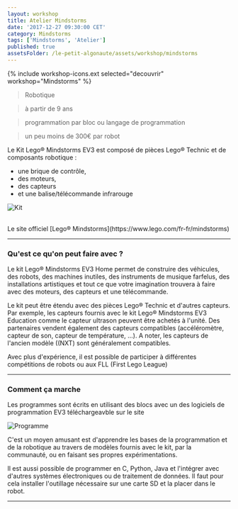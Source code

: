 ```yaml
---
layout: workshop
title: Atelier Mindstorms
date: '2017-12-27 09:30:00 CET'
category: Mindstorms
tags: ['Mindstorms', 'Atelier']
published: true
assetsFolder: /le-petit-algonaute/assets/workshop/mindstorms
---
```


{% include workshop-icons.ext selected="decouvrir" workshop="Mindstorms" %}


>    Robotique

>    à partir de 9 ans

>    programmation par bloc ou langage de programmation

>    un peu moins de 300€ par robot


Le Kit Lego® Mindstorms EV3 est composé de pièces Lego® Technic et de composants robotique :
- une brique de contrôle,
- des moteurs,
- des capteurs
- et une balise/télécommande infrarouge

![Kit]({{page.assetsFolder}}/kit-mindstorms.png)

<br>
Le site officiel [Lego® Mindstorms](https://www.lego.com/fr-fr/mindstorms)


---

### Qu'est ce qu'on peut faire avec ?

Le kit Lego® Mindstorms EV3 Home permet de construire des véhicules, des robots, des machines inutiles, des instruments de musique farfelus, des installations artistiques et tout ce que votre imagination trouvera à faire avec des moteurs, des capteurs et une télécommande.

Le kit peut être étendu avec des pièces Lego® Technic et d'autres capteurs. Par exemple, les capteurs fournis avec le kit Lego® Mindstorms EV3 Education comme le capteur ultrason peuvent être achetés à l'unité. Des partenaires vendent également des capteurs compatibles (accéléromètre, capteur de son, capteur de température, ...). A noter, les capteurs de l'ancien modèle ((NXT) sont généralement compatibles.

Avec plus d'expérience, il est possible de participer à différentes compétitions de robots ou aux FLL (First Lego League)

---

### Comment ça marche

Les programmes sont écrits en utilisant des blocs avec un des logiciels de programmation EV3 téléchargeavble sur le site

![Programme]({{page.assetsFolder}}/mindstorms-programme.png)

C'est un moyen amusant est d'apprendre les bases de la programmation et de la robotique au travers de modèles fournis avec le kit, par la communauté, ou en faisant ses propres expérimentations.

Il est aussi possible de programmer en C, Python, Java et l'intégrer avec d'autres systèmes électroniques ou de traitement de données. Il faut pour cela installer l'outillage nécessaire sur une carte SD et la placer dans le robot.

---

